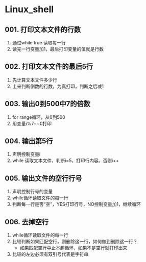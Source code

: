 # Linux_shell
## 001. 打印文本文件的行数
1. 通过while true 读取每一行
2. 读完一行变量加1，最后打印变量的值就是行数
## 002. 打印文本文件的最后5行
1. 先计算文本文件多少行
2. 上来判断倒数的行数，为真打印，判断之后减1
## 003. 输出0到500中7的倍数
1. for range循环，从0到500
2. 用变量i%7==0打印
## 004. 输出第5行
1. 声明控制变量i
2. while 读取文本文件，判断i=5，打印行内容。否则i++
## 005. 输出文件的空行行号
1. 声明控制行号的变量
2. while循环读取文件的每一行
3. 判断每一行是否“空”，YES打印行号，NO控制变量加1，继续循环
## 006. 去掉空行
1. while循环读取文件的每一行
2. 比较判断如果匹配空行，则删除这一行，如何做到删除这一行？
   * 如果匹配空行中止本趟循环，如果不是空行就打印出来
3. 比较的左边必须有双引号代表是字符串